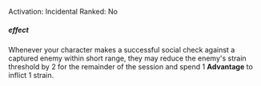 Activation: Incidental
Ranked: No
##### effect
Whenever your character makes a successful
social check against a captured enemy within
short range, they may reduce the enemy's
strain threshold by 2 for the remainder of the
session and spend 1 **Advantage** to inflict 1 strain.